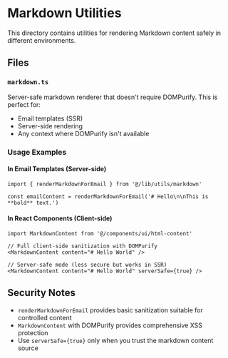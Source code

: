 # Markdown Utilities

This directory contains utilities for rendering Markdown content safely in different environments.

## Files

### `markdown.ts`
Server-safe markdown renderer that doesn't require DOMPurify. This is perfect for:
- Email templates (SSR)
- Server-side rendering
- Any context where DOMPurify isn't available

### Usage Examples

#### In Email Templates (Server-side)
```tsx
import { renderMarkdownForEmail } from '@/lib/utils/markdown'

const emailContent = renderMarkdownForEmail('# Hello\n\nThis is **bold** text.')
```

#### In React Components (Client-side)
```tsx
import MarkdownContent from '@/components/ui/html-content'

// Full client-side sanitization with DOMPurify
<MarkdownContent content="# Hello World" />

// Server-safe mode (less secure but works in SSR)
<MarkdownContent content="# Hello World" serverSafe={true} />
```

## Security Notes

- `renderMarkdownForEmail` provides basic sanitization suitable for controlled content
- `MarkdownContent` with DOMPurify provides comprehensive XSS protection
- Use `serverSafe={true}` only when you trust the markdown content source
